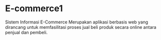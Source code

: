 # E-commerce1
Sistem Informasi E-Commerce Merupakan aplikasi berbasis web yang dirancang untuk memfasilitasi proses jual beli produk secara online antara penjual dan pembeli.
